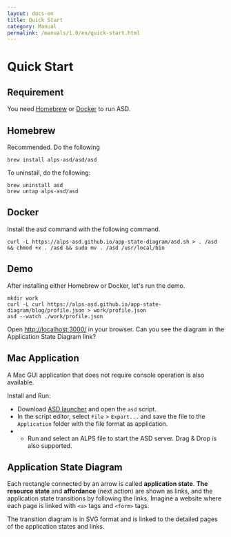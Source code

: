 ```yaml
---
layout: docs-en
title: Quick Start
category: Manual
permalink: /manuals/1.0/en/quick-start.html
---
```

# Quick Start

## Requirement

You need [Homebrew](https://brew.sh/ja/) or [Docker](https://www.docker.com/products/docker-desktop) to run ASD.

## Homebrew

Recommended. Do the following

```shell
brew install alps-asd/asd/asd
````

To uninstall, do the following: 

```shell
brew uninstall asd
brew untap alps-asd/asd
````

## Docker

Install the asd command with the following command.

```
curl -L https://alps-asd.github.io/app-state-diagram/asd.sh > . /asd && chmod +x . /asd && sudo mv . /asd /usr/local/bin
```

## Demo

After installing either Homebrew or Docker, let's run the demo.

```shell
mkdir work
curl -L curl https://alps-asd.github.io/app-state-diagram/blog/profile.json > work/profile.json
asd --watch ./work/profile.json
```

Open [http://localhost:3000/](http://localhost:3000/) in your browser.
Can you see the diagram in the Application State Diagram link?

## Mac Application

A Mac GUI application that does not require console operation is also available.

Install and Run:
* Download [ASD launcher](https://github.com/alps-asd/asd-launcher/archive/master.zip) and open the `asd` script.
* In the script editor, select `File` > `Export...` and save the file to the `Application` folder with the file format as application.
* * Run and select an ALPS file to start the ASD server. Drag & Drop is also supported.

## Application State Diagram

Each rectangle connected by an arrow is called **application state**. **The resource state** and **affordance** (next action) are shown as links, and the application state transitions by following the links. Imagine a website where each page is linked with `<a>` tags and `<form>` tags.

The transition diagram is in SVG format and is linked to the detailed pages of the application states and links.
